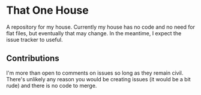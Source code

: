That One House
============

A repository for my house. Currently my house has no code and no need for flat files, but eventually that may change. In the meantime, I expect the issue tracker to useful.

## Contributions
I'm more than open to comments on issues so long as they remain civil. There's unlikely any reason you would be creating issues (it would be a bit rude) and there is no code to merge.
